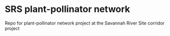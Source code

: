 # SRS plant-pollinator network
Repo for plant-pollinator network project at the Savannah River Site corridor project

